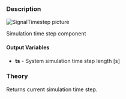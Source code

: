 ### Description
![SignalTimestep picture](SignalTimestep.svg)

Simulation time step component

#### Output Variables
* **ts** - System simulation time step length [s]

### Theory
Returns current simulation time step.
